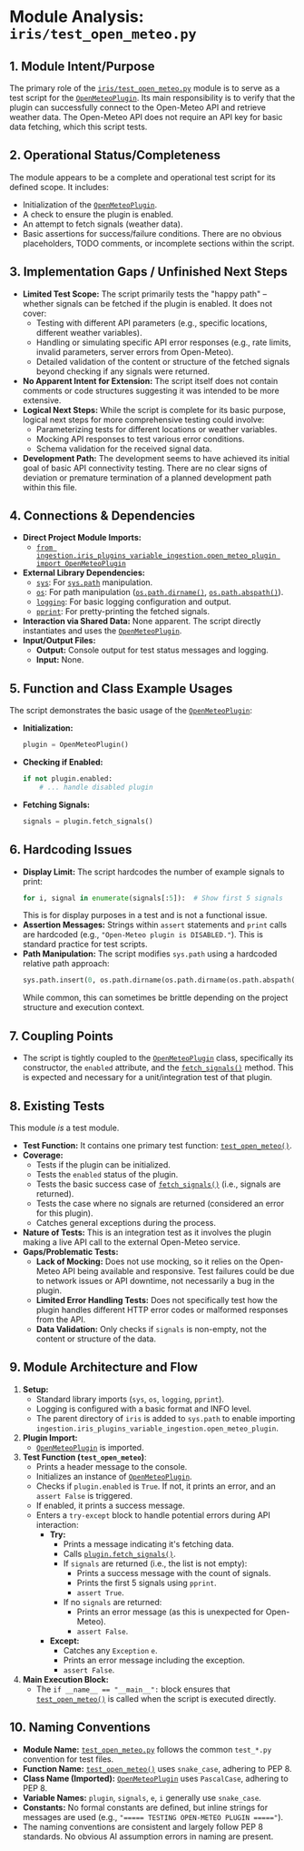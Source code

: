 # Module Analysis: `iris/test_open_meteo.py`

## 1. Module Intent/Purpose

The primary role of the [`iris/test_open_meteo.py`](../../../iris/test_open_meteo.py:1) module is to serve as a test script for the [`OpenMeteoPlugin`](../../../iris/iris_plugins_variable_ingestion/open_meteo_plugin.py). Its main responsibility is to verify that the plugin can successfully connect to the Open-Meteo API and retrieve weather data. The Open-Meteo API does not require an API key for basic data fetching, which this script tests.

## 2. Operational Status/Completeness

The module appears to be a complete and operational test script for its defined scope. It includes:
*   Initialization of the [`OpenMeteoPlugin`](../../../iris/iris_plugins_variable_ingestion/open_meteo_plugin.py).
*   A check to ensure the plugin is enabled.
*   An attempt to fetch signals (weather data).
*   Basic assertions for success/failure conditions.
There are no obvious placeholders, TODO comments, or incomplete sections within the script.

## 3. Implementation Gaps / Unfinished Next Steps

*   **Limited Test Scope:** The script primarily tests the "happy path" – whether signals can be fetched if the plugin is enabled. It does not cover:
    *   Testing with different API parameters (e.g., specific locations, different weather variables).
    *   Handling or simulating specific API error responses (e.g., rate limits, invalid parameters, server errors from Open-Meteo).
    *   Detailed validation of the content or structure of the fetched signals beyond checking if any signals were returned.
*   **No Apparent Intent for Extension:** The script itself does not contain comments or code structures suggesting it was intended to be more extensive.
*   **Logical Next Steps:** While the script is complete for its basic purpose, logical next steps for more comprehensive testing could involve:
    *   Parameterizing tests for different locations or weather variables.
    *   Mocking API responses to test various error conditions.
    *   Schema validation for the received signal data.
*   **Development Path:** The development seems to have achieved its initial goal of basic API connectivity testing. There are no clear signs of deviation or premature termination of a planned development path within this file.

## 4. Connections & Dependencies

*   **Direct Project Module Imports:**
    *   [`from ingestion.iris_plugins_variable_ingestion.open_meteo_plugin import OpenMeteoPlugin`](../../../iris/test_open_meteo.py:21)
*   **External Library Dependencies:**
    *   [`sys`](https://docs.python.org/3/library/sys.html): For [`sys.path`](https://docs.python.org/3/library/sys.html#sys.path) manipulation.
    *   [`os`](https://docs.python.org/3/library/os.html): For path manipulation ([`os.path.dirname()`](https://docs.python.org/3/library/os.path.html#os.path.dirname), [`os.path.abspath()`](https://docs.python.org/3/library/os.path.html#os.path.abspath)).
    *   [`logging`](https://docs.python.org/3/library/logging.html): For basic logging configuration and output.
    *   [`pprint`](https://docs.python.org/3/library/pprint.html): For pretty-printing the fetched signals.
*   **Interaction via Shared Data:** None apparent. The script directly instantiates and uses the [`OpenMeteoPlugin`](../../../iris/iris_plugins_variable_ingestion/open_meteo_plugin.py).
*   **Input/Output Files:**
    *   **Output:** Console output for test status messages and logging.
    *   **Input:** None.

## 5. Function and Class Example Usages

The script demonstrates the basic usage of the [`OpenMeteoPlugin`](../../../iris/iris_plugins_variable_ingestion/open_meteo_plugin.py):

*   **Initialization:**
    ```python
    plugin = OpenMeteoPlugin()
    ```
*   **Checking if Enabled:**
    ```python
    if not plugin.enabled:
        # ... handle disabled plugin
    ```
*   **Fetching Signals:**
    ```python
    signals = plugin.fetch_signals()
    ```

## 6. Hardcoding Issues

*   **Display Limit:** The script hardcodes the number of example signals to print:
    ```python
    for i, signal in enumerate(signals[:5]):  # Show first 5 signals
    ```
    This is for display purposes in a test and is not a functional issue.
*   **Assertion Messages:** Strings within `assert` statements and `print` calls are hardcoded (e.g., `"Open-Meteo plugin is DISABLED."`). This is standard practice for test scripts.
*   **Path Manipulation:** The script modifies `sys.path` using a hardcoded relative path approach:
    ```python
    sys.path.insert(0, os.path.dirname(os.path.dirname(os.path.abspath(__file__))))
    ```
    While common, this can sometimes be brittle depending on the project structure and execution context.

## 7. Coupling Points

*   The script is tightly coupled to the [`OpenMeteoPlugin`](../../../iris/iris_plugins_variable_ingestion/open_meteo_plugin.py) class, specifically its constructor, the `enabled` attribute, and the [`fetch_signals()`](../../../iris/iris_plugins_variable_ingestion/open_meteo_plugin.py:0) method. This is expected and necessary for a unit/integration test of that plugin.

## 8. Existing Tests

This module *is* a test module.
*   **Test Function:** It contains one primary test function: [`test_open_meteo()`](../../../iris/test_open_meteo.py:23).
*   **Coverage:**
    *   Tests if the plugin can be initialized.
    *   Tests the `enabled` status of the plugin.
    *   Tests the basic success case of [`fetch_signals()`](../../../iris/iris_plugins_variable_ingestion/open_meteo_plugin.py:0) (i.e., signals are returned).
    *   Tests the case where no signals are returned (considered an error for this plugin).
    *   Catches general exceptions during the process.
*   **Nature of Tests:** This is an integration test as it involves the plugin making a live API call to the external Open-Meteo service.
*   **Gaps/Problematic Tests:**
    *   **Lack of Mocking:** Does not use mocking, so it relies on the Open-Meteo API being available and responsive. Test failures could be due to network issues or API downtime, not necessarily a bug in the plugin.
    *   **Limited Error Handling Tests:** Does not specifically test how the plugin handles different HTTP error codes or malformed responses from the API.
    *   **Data Validation:** Only checks if `signals` is non-empty, not the content or structure of the data.

## 9. Module Architecture and Flow

1.  **Setup:**
    *   Standard library imports (`sys`, `os`, `logging`, `pprint`).
    *   Logging is configured with a basic format and INFO level.
    *   The parent directory of `iris` is added to `sys.path` to enable importing `ingestion.iris_plugins_variable_ingestion.open_meteo_plugin`.
2.  **Plugin Import:**
    *   [`OpenMeteoPlugin`](../../../iris/iris_plugins_variable_ingestion/open_meteo_plugin.py) is imported.
3.  **Test Function (`test_open_meteo`)**:
    *   Prints a header message to the console.
    *   Initializes an instance of [`OpenMeteoPlugin`](../../../iris/iris_plugins_variable_ingestion/open_meteo_plugin.py).
    *   Checks if `plugin.enabled` is `True`. If not, it prints an error, and an `assert False` is triggered.
    *   If enabled, it prints a success message.
    *   Enters a `try-except` block to handle potential errors during API interaction:
        *   **Try:**
            *   Prints a message indicating it's fetching data.
            *   Calls [`plugin.fetch_signals()`](../../../iris/iris_plugins_variable_ingestion/open_meteo_plugin.py:0).
            *   If `signals` are returned (i.e., the list is not empty):
                *   Prints a success message with the count of signals.
                *   Prints the first 5 signals using `pprint`.
                *   `assert True`.
            *   If no `signals` are returned:
                *   Prints an error message (as this is unexpected for Open-Meteo).
                *   `assert False`.
        *   **Except:**
            *   Catches any `Exception` `e`.
            *   Prints an error message including the exception.
            *   `assert False`.
4.  **Main Execution Block:**
    *   The `if __name__ == "__main__":` block ensures that [`test_open_meteo()`](../../../iris/test_open_meteo.py:23) is called when the script is executed directly.

## 10. Naming Conventions

*   **Module Name:** [`test_open_meteo.py`](../../../iris/test_open_meteo.py:1) follows the common `test_*.py` convention for test files.
*   **Function Name:** [`test_open_meteo()`](../../../iris/test_open_meteo.py:23) uses `snake_case`, adhering to PEP 8.
*   **Class Name (Imported):** [`OpenMeteoPlugin`](../../../iris/iris_plugins_variable_ingestion/open_meteo_plugin.py) uses `PascalCase`, adhering to PEP 8.
*   **Variable Names:** `plugin`, `signals`, `e`, `i` generally use `snake_case`.
*   **Constants:** No formal constants are defined, but inline strings for messages are used (e.g., `"===== TESTING OPEN-METEO PLUGIN ====="`).
*   The naming conventions are consistent and largely follow PEP 8 standards. No obvious AI assumption errors in naming are present.